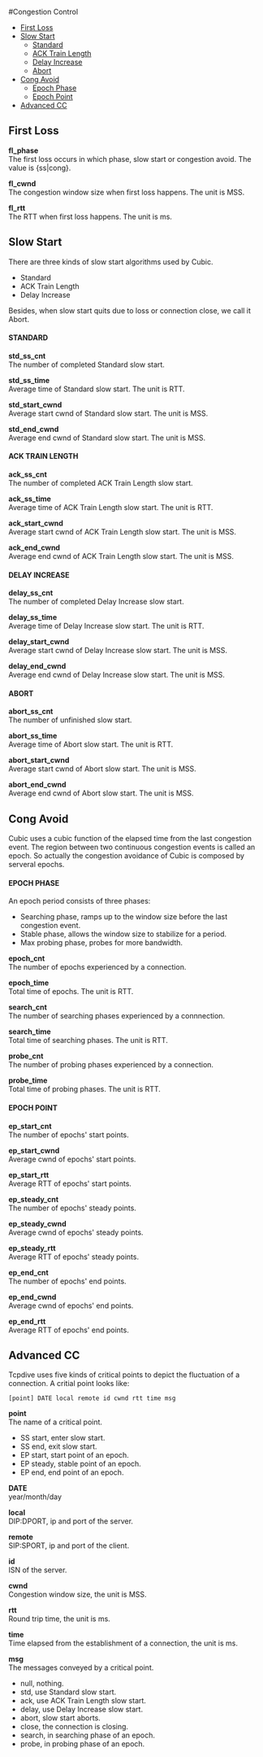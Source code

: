 #Congestion Control

* [First Loss](#first-loss)
* [Slow Start](#slow-start)
  * [Standard](#standard)
  * [ACK Train Length](#ack-train-length)
  * [Delay Increase](#delay-increase)
  * [Abort](#abort)
* [Cong Avoid](#cong-avoid)
  * [Epoch Phase](#epoch-phase)
  * [Epoch Point](#epoch-point)
* [Advanced CC](#advanced-cc)

## First Loss ##

**fl_phase**    
The first loss occurs in which phase, slow start or congestion avoid. The value is {ss|cong}.

**fl_cwnd**    
The congestion window size when first loss happens. The unit is MSS.

**fl_rtt**    
The RTT when first loss happens. The unit is ms.

## Slow Start ##

There are three kinds of slow start algorithms used by Cubic.
- Standard
- ACK Train Length
- Delay Increase

Besides, when slow start quits due to loss or connection close, we call it Abort.

#### STANDARD ####

**std_ss_cnt**    
The number of completed Standard slow start.

**std_ss_time**    
Average time of Standard slow start. The unit is RTT.

**std_start_cwnd**    
Average start cwnd of Standard slow start. The unit is MSS.

**std_end_cwnd**    
Average end cwnd of Standard slow start. The unit is MSS.

#### ACK TRAIN LENGTH ####

**ack_ss_cnt**    
The number of completed ACK Train Length slow start.

**ack_ss_time**    
Average time of ACK Train Length slow start. The unit is RTT.

**ack_start_cwnd**    
Average start cwnd of ACK Train Length slow start. The unit is MSS.

**ack_end_cwnd**    
Average end cwnd of ACK Train Length slow start. The unit is MSS.

#### DELAY INCREASE ####

**delay_ss_cnt**    
The number of completed Delay Increase slow start.

**delay_ss_time**    
Average time of Delay Increase slow start. The unit is RTT.

**delay_start_cwnd**    
Average start cwnd of Delay Increase slow start. The unit is MSS.

**delay_end_cwnd**    
Average end cwnd of Delay Increase slow start. The unit is MSS.

#### ABORT ####

**abort_ss_cnt**    
The number of unfinished slow start.

**abort_ss_time**    
Average time of Abort slow start. The unit is RTT.

**abort_start_cwnd**  
Average start cwnd of Abort slow start. The unit is MSS.

**abort_end_cwnd**    
Average end cwnd of Abort slow start. The unit is MSS.

## Cong Avoid ##

Cubic uses a cubic function of the elapsed time from the last congestion event.
The region between two continuous congestion events is called an epoch. So actually 
the congestion avoidance of Cubic is composed by serveral epochs.

#### EPOCH PHASE ####

An epoch period consists of three phases:
- Searching phase, ramps up to the window size before the last congestion event.
- Stable phase, allows the window size to stabilize for a period.
- Max probing phase, probes for more bandwidth.

**epoch_cnt**       
The number of epochs experienced by a connection.

**epoch_time**    
Total time of epochs. The unit is RTT.

**search_cnt**    
The number of searching phases experienced by a connnection.

**search_time**    
Total time of searching phases. The unit is RTT.

**probe_cnt**    
The number of probing phases experienced by a connection.

**probe_time**    
Total time of probing phases. The unit is RTT.

#### EPOCH POINT ####

**ep_start_cnt**    
The number of epochs' start points.

**ep_start_cwnd**    
Average cwnd of epochs' start points.

**ep_start_rtt**    
Average RTT of epochs' start points.

**ep_steady_cnt**    
The number of epochs' steady points.

**ep_steady_cwnd**    
Average cwnd of epochs' steady points.

**ep_steady_rtt**    
Average RTT of epochs' steady points.

**ep_end_cnt**    
The number of epochs' end points.

**ep_end_cwnd**    
Average cwnd of epochs' end points.

**ep_end_rtt**    
Average RTT of epochs' end points.

## Advanced CC ##

Tcpdive uses five kinds of critical points to depict the fluctuation of a connection.
A critial point looks like:

    [point] DATE local remote id cwnd rtt time msg

**point**    
The name of a critical point.
- SS start, enter slow start.
- SS end, exit slow start.
- EP start, start point of an epoch.
- EP steady, stable point of an epoch.
- EP end, end point of an epoch.

**DATE**   
year/month/day

**local**    
DIP:DPORT, ip and port of the server.

**remote**    
SIP:SPORT, ip and port of the client.

**id**    
ISN of the server.

**cwnd**    
Congestion window size, the unit is MSS.

**rtt**    
Round trip time, the unit is ms.

**time**    
Time elapsed from the establishment of a connection, the unit is ms.

**msg**    
The messages conveyed by a critical point.
- null, nothing.
- std, use Standard slow start.
- ack, use ACK Train Length slow start.
- delay, use Delay Increase slow start.
- abort, slow start aborts.
- close, the connection is closing.
- search, in searching phase of an epoch.
- probe, in probing phase of an epoch.

